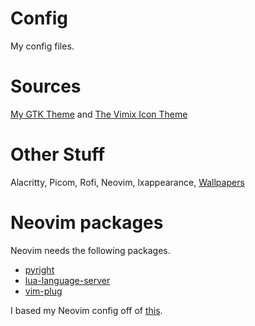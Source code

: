 # Config
My config files.

# Sources
[My GTK Theme](https://github.com/Mespyr/ruby-dark-gtk-theme) and [The Vimix Icon Theme](https://github.com/vinceliuice/vimix-icon-theme)

# Other Stuff
Alacritty, Picom, Rofi, Neovim, lxappearance, [Wallpapers](wall/)


# Neovim packages 
Neovim needs the following packages. 
- [pyright](https://github.com/microsoft/pyright)
- [lua-language-server](https://github.com/sumneko/lua-language-server)
- [vim-plug](https://github.com/junegunn/vim-plug) 

I based my Neovim config off of [this](https://github.com/notusknot/dotfiles-nix/tree/main/config/nvim).
